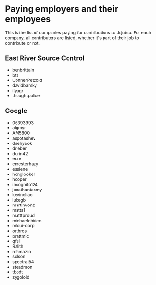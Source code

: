 # Paying employers and their employees

This is the list of companies paying for contributions to Jujutsu. For each
company, all contributors are listed, whether it's part of their job to
contribute or not.

## East River Source Control

* benbrittain
* bts
* ConnerPetzold
* davidbarsky
* ilyagr
* thoughtpolice

## Google

* 06393993
* algmyr
* AM5800
* aspotashev
* daehyeok
* drieber
* durin42
* edre
* emesterhazy
* essiene
* honglooker
* hooper
* incognito124
* jonathantanmy
* kevincliao
* lukegb
* martinvonz
* matts1
* matttproud
* michaelchirico
* mlcui-corp
* orthros
* prattmic
* qfel
* Ralith
* rdamazio
* solson
* spectral54
* steadmon
* tbodt
* zygoloid
